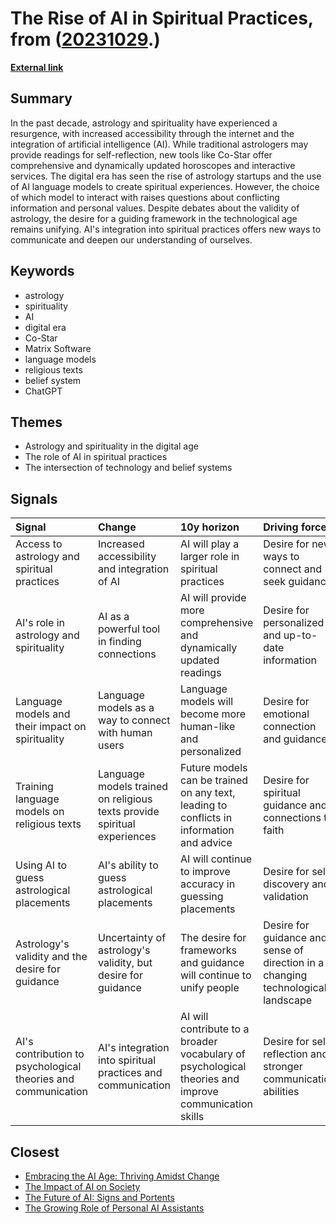 # __The Rise of AI in Spiritual Practices__, from ([20231029](https://kghosh.substack.com/p/20231029).)

__[External link](https://www.wired.com/story/artificial-intelligence-spirituality-tarot/?utm_source=substack&utm_medium=email)__



## Summary

In the past decade, astrology and spirituality have experienced a resurgence, with increased accessibility through the internet and the integration of artificial intelligence (AI). While traditional astrologers may provide readings for self-reflection, new tools like Co-Star offer comprehensive and dynamically updated horoscopes and interactive services. The digital era has seen the rise of astrology startups and the use of AI language models to create spiritual experiences. However, the choice of which model to interact with raises questions about conflicting information and personal values. Despite debates about the validity of astrology, the desire for a guiding framework in the technological age remains unifying. AI's integration into spiritual practices offers new ways to communicate and deepen our understanding of ourselves.

## Keywords

* astrology
* spirituality
* AI
* digital era
* Co-Star
* Matrix Software
* language models
* religious texts
* belief system
* ChatGPT

## Themes

* Astrology and spirituality in the digital age
* The role of AI in spiritual practices
* The intersection of technology and belief systems

## Signals

| Signal                                                        | Change                                                                   | 10y horizon                                                                                           | Driving force                                                                    |
|:--------------------------------------------------------------|:-------------------------------------------------------------------------|:------------------------------------------------------------------------------------------------------|:---------------------------------------------------------------------------------|
| Access to astrology and spiritual practices                   | Increased accessibility and integration of AI                            | AI will play a larger role in spiritual practices                                                     | Desire for new ways to connect and seek guidance                                 |
| AI's role in astrology and spirituality                       | AI as a powerful tool in finding connections                             | AI will provide more comprehensive and dynamically updated readings                                   | Desire for personalized and up-to-date information                               |
| Language models and their impact on spirituality              | Language models as a way to connect with human users                     | Language models will become more human-like and personalized                                          | Desire for emotional connection and guidance                                     |
| Training language models on religious texts                   | Language models trained on religious texts provide spiritual experiences | Future models can be trained on any text, leading to conflicts in information and advice              | Desire for spiritual guidance and connections to faith                           |
| Using AI to guess astrological placements                     | AI's ability to guess astrological placements                            | AI will continue to improve accuracy in guessing placements                                           | Desire for self-discovery and validation                                         |
| Astrology's validity and the desire for guidance              | Uncertainty of astrology's validity, but desire for guidance             | The desire for frameworks and guidance will continue to unify people                                  | Desire for guidance and sense of direction in a changing technological landscape |
| AI's contribution to psychological theories and communication | AI's integration into spiritual practices and communication              | AI will contribute to a broader vocabulary of psychological theories and improve communication skills | Desire for self-reflection and stronger communication abilities                  |

## Closest

* [Embracing the AI Age: Thriving Amidst Change](23a3410059759ba4214235628d4ebd4b)
* [The Impact of AI on Society](87709d0e31dee725ec1f54b7f4facbc4)
* [The Future of AI: Signs and Portents](3aaa975f44b2a607ef191978083cf2b8)
* [The Growing Role of Personal AI Assistants](f6a4f1f9e66f99bd101dee7d6a800855)